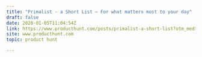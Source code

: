 ```yaml
---
title: "Primalist - a Short List — For what matters most to your day"
draft: false
date: 2020-01-05T11:04:54Z
link: https://www.producthunt.com/posts/primalist-a-short-list?utm_medium=RSS&utm_source=hune
site: www.producthunt.com
topic: product hunt  

---
```

